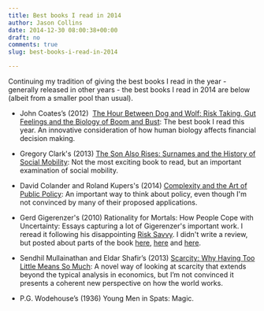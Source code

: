 ```yaml
---
title: Best books I read in 2014
author: Jason Collins
date: 2014-12-30 08:00:38+00:00
draft: no
comments: true
slug: best-books-i-read-in-2014

---
```


Continuing my tradition of giving the best books I read in the year - generally released in other years - the best books I read in 2014 are below (albeit from a smaller pool than usual).

- John Coates’s (2012)  [The Hour Between Dog and Wolf: Risk Taking, Gut Feelings and the Biology of Boom and Bust](https://jasoncollins.blog/2014/09/04/the-biology-of-boom-and-bust/): The best book I read this year. An innovative consideration of how human biology affects financial decision making.

- Gregory Clark's (2013) [The Son Also Rises: Surnames and the History of Social Mobility](https://jasoncollins.blog/2014/09/30/the-genetic-basis-of-social-mobility/): Not the most exciting book to read, but an important examination of social mobility.

- David Colander and Roland Kupers's (2014) [Complexity and the Art of Public Policy](https://jasoncollins.blog/2014/12/29/complexity-and-the-art-of-public-policy/): An important way to think about policy, even though I'm not convinced by many of their proposed applications.

- Gerd Gigerenzer's (2010) Rationality for Mortals: How People Cope with Uncertainty: Essays capturing a lot of Gigerenzer's important work. I reread it following his disappointing [Risk Savvy](https://jasoncollins.blog/2014/09/10/nudging-citizens-to-be-risk-savvy/). I didn't write a review, but posted about parts of the book [here](https://jasoncollins.blog/2014/11/25/four-perspectives-on-human-decision-making/), [here](https://jasoncollins.blog/2014/12/02/the-power-of-heuristics/) and [here](https://jasoncollins.blog/2014/12/04/the-unrealistic-assumptions-of-biology/).

- Sendhil Mullainathan and Eldar Shafir’s (2013) [Scarcity: Why Having Too Little Means So Much](https://jasoncollins.blog/2014/09/18/scarcity-of-time-money-friends-and-bandwidth/): A novel way of looking at scarcity that extends beyond the typical analysis in economics, but I’m not convinced it presents a coherent new perspective on how the world works.

- P.G. Wodehouse’s (1936) Young Men in Spats: Magic.
